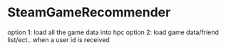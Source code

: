 # SteamGameRecommender
option 1: 
load all the game data into hpc
    option 2:
	    load game data/friend list/ect.. when a user id is received
